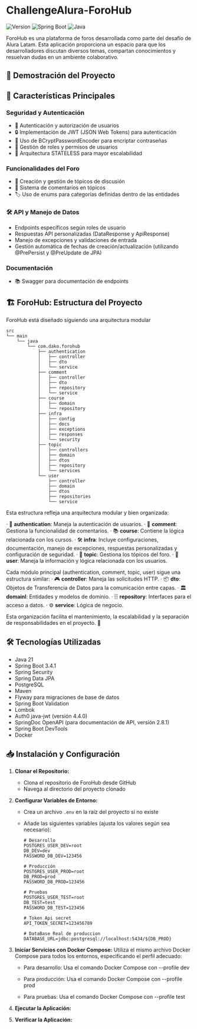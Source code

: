 # ChallengeAlura-ForoHub

![Version](https://img.shields.io/badge/version-1.0-blue.svg)
![Spring Boot](https://img.shields.io/badge/Spring%20Boot-3.4.1-green.svg)
![Java](https://img.shields.io/badge/Java-21-orange.svg)

ForoHub es una plataforma de foros desarrollada como parte del desafío de Alura Latam. Esta aplicación proporciona un espacio para que los desarrolladores discutan diversos temas, compartan conocimientos y resuelvan dudas en un ambiente colaborativo.

## 🎥 Demostración del Proyecto

## 🌟 Características Principales

### Seguridad y Autenticación

- 👤 Autenticación y autorización de usuarios
- 🔒 Implementación de JWT (JSON Web Tokens) para autenticación
- 🔑 Uso de BCryptPasswordEncoder para encriptar contraseñas
- 🔐 Gestión de roles y permisos de usuarios
- 🔄 Arquitectura STATELESS para mayor escalabilidad

### Funcionalidades del Foro

- 📝 Creación y gestión de tópicos de discusión
- 💬 Sistema de comentarios en tópicos
- 🏷️ Uso de enums para categorías definidas dentro de las entidades

### 🛠 API y Manejo de Datos

- Endpoints específicos según roles de usuario
- Respuestas API personalizadas (DataResponse y ApiResponse)
- Manejo de excepciones y validaciones de entrada
- Gestión automática de fechas de creación/actualización (utilizando @PrePersist y @PreUpdate de JPA)

### Documentación

- 📚 Swagger para documentación de endpoints

## 🏗 ForoHub: Estructura del Proyecto

ForoHub está diseñado siguiendo una arquitectura modular

```plaintext
src
└── main
    └── java
        └── com.dako.forohub
            ├── authentication
            │   ├── controller
            │   ├── dto
            │   └── service
            ├── comment
            │   ├── controller
            │   ├── dto
            │   ├── repository
            │   └── service
            ├── course
            │   ├── domain
            │   └── repository
            ├── infra
            │   ├── config
            │   ├── docs
            │   ├── exceptions
            │   ├── responses
            │   └── security
            ├── topic
            │   ├── controllers
            │   ├── domain
            │   ├── dtos
            │   ├── repository
            │   └── services
            └── user
                ├── controller
                ├── domain
                ├── dtos
                ├── repositories
                └── service
```

Esta estructura refleja una arquitectura modular y bien organizada:

· 🔐 **authentication**: Maneja la autenticación de usuarios.
· 💬 **comment**: Gestiona la funcionalidad de comentarios.
· 📚 **course**: Contiene la lógica relacionada con los cursos.
· 🛠️ **infra**: Incluye configuraciones, documentación, manejo de excepciones, respuestas personalizadas y configuración de seguridad.
· 📝 **topic**: Gestiona los tópicos del foro.
· 👤 **user**: Maneja la información y lógica relacionada con los usuarios.

Cada módulo principal (authentication, comment, topic, user) sigue una estructura similar:
· 🎮 **controller**: Maneja las solicitudes HTTP.
· 📦 **dto**: Objetos de Transferencia de Datos para la comunicación entre capas.
· 🏛️ **domainl**: Entidades y modelos de dominio.
· 🗄️ **repository**: Interfaces para el acceso a datos.
· ⚙️ **service**: Lógica de negocio.

Esta organización facilita el mantenimiento, la escalabilidad y la separación de responsabilidades en el proyecto. 🚀

## 🛠 Tecnologías Utilizadas

- Java 21
- Spring Boot 3.4.1
- Spring Security
- Spring Data JPA
- PostgreSQL
- Maven
- Flyway para migraciones de base de datos
- Spring Boot Validation
- Lombok
- Auth0 java-jwt (versión 4.4.0)
- SpringDoc OpenAPI (para documentación de API, versión 2.8.1)
- Spring Boot DevTools
- Docker

## 📥 Instalación y Configuración

1. **Clonar el Repositorio:**
   - Clona el repositorio de ForoHub desde GitHub
   - Navega al directorio del proyecto clonado

2. **Configurar Variables de Entorno:**
   - Crea un archivo `.env` en la raíz del proyecto si no existe
   - Añade las siguientes variables (ajusta los valores según sea necesario):

     ```properties
     # Desarrollo
     POSTGRES_USER_DEV=root
     DB_DEV=dev
     PASSWORD_DB_DEV=123456

     # Producción
     POSTGRES_USER_PROD=root
     DB_PROD=prod
     PASSWORD_DB_PROD=123456

     # Pruebas
     POSTGRES_USER_TEST=root
     DB_TEST=test
     PASSWORD_DB_TEST=123456

     # Token Api secret
     API_TOKEN_SECRET=123456789

     # DataBase Real de produccion 
     DATABASE_URL=jdbc:postgresql://localhost:5434/${DB_PROD}
     ```

3. **Iniciar Servicios con Docker Compose:**
   Utiliza el mismo archivo Docker Compose para todos los entornos, especificando el perfil adecuado:

   - Para desarrollo:
     Usa el comando Docker Compose con --profile dev

   - Para producción:
     Usa el comando Docker Compose con --profile prod

   - Para pruebas:
     Usa el comando Docker Compose con --profile test

4. **Ejecutar la Aplicación:**

5. **Verificar la Aplicación:**
